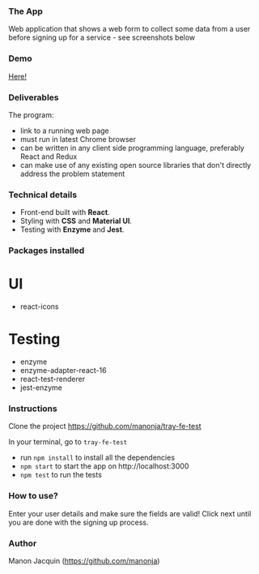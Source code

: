 ### The App
Web application that shows a web form to collect some data from a user before signing up for a service - see screenshots below

### Demo
[Here!](https://www.youtube.com/watch?v=QzSKVSNKPkY&t=8s) 

### Deliverables
The program:

- link to a running web page
- must run in latest Chrome browser
- can be written in any client side programming language, preferably React and Redux
- can make use of any existing open source libraries that don't directly address the problem statement 

### Technical details
- Front-end built with **React**.
- Styling with **CSS** and **Material UI**.
- Testing with **Enzyme** and **Jest**. 

### Packages installed
# UI
- react-icons
# Testing
- enzyme 
- enzyme-adapter-react-16 
- react-test-renderer
- jest-enzyme

### Instructions
Clone the project https://github.com/manonja/tray-fe-test

In your terminal, go to `tray-fe-test`
- run `npm install` to install all the dependencies
- `npm start` to start the app on http://localhost:3000
- `npm test` to run the tests

### How to use?
Enter your user details and make sure the fields are valid! Click next until you are done with the signing up process. 


### Author
Manon Jacquin (https://github.com/manonja)
